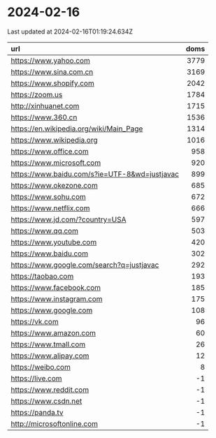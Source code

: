 # 2024-02-16

<!-- BEGIN -->
Last updated at 2024-02-16T01:19:24.634Z

url | doms
:- | -:
https://www.yahoo.com | 3779
https://www.sina.com.cn | 3169
https://www.shopify.com | 2042
https://zoom.us | 1784
http://xinhuanet.com | 1715
https://www.360.cn | 1536
https://en.wikipedia.org/wiki/Main_Page | 1314
https://www.wikipedia.org | 1016
https://www.office.com | 958
https://www.microsoft.com | 920
https://www.baidu.com/s?ie=UTF-8&wd=justjavac | 899
https://www.okezone.com | 685
https://www.sohu.com | 672
https://www.netflix.com | 666
https://www.jd.com/?country=USA | 597
https://www.qq.com | 503
https://www.youtube.com | 420
https://www.baidu.com | 302
https://www.google.com/search?q=justjavac | 292
https://taobao.com | 193
https://www.facebook.com | 185
https://www.instagram.com | 175
https://www.google.com | 108
https://vk.com | 96
https://www.amazon.com | 60
https://www.tmall.com | 26
https://www.alipay.com | 12
https://weibo.com | 8
https://live.com | -1
https://www.reddit.com | -1
https://www.csdn.net | -1
https://panda.tv | -1
http://microsoftonline.com | -1
<!-- END -->

